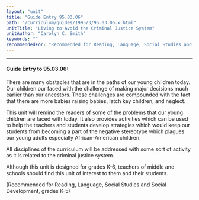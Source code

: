 ```yaml
---
layout: "unit"
title: "Guide Entry 95.03.06"
path: "/curriculum/guides/1995/3/95.03.06.x.html"
unitTitle: "Living to Avoid the Criminal Justice System"
unitAuthor: "Carolyn C. Smith"
keywords: ""
recommendedFor: "Recommended for Reading, Language, Social Studies and Social Development, grades K-5"
---
```

<body>
<hr/>
<h4>
Guide Entry to 95.03.06:
</h4>
There are many obstacles that are in the paths of our young children today. Our children our faced with the challenge of making major decisions much earlier than our ancestors. These challenges are compounded with the fact that there are more babies raising babies, latch key children, and neglect.
<p>
This unit will remind the readers of some of the problems that our young children are faced with today. It also provides activities which can be used to help the teachers and students develop strategies which would keep our students from becoming a part of the negative stereotype which plagues our young adults especially African-American children.
</p>
<p>
All disciplines of the curriculum will be addressed with some sort of activity as it is related to the criminal justice system.
</p>
<p>
Although this unit is designed for grades K-6, teachers of middle and schools should find this unit of interest to them and their students.
</p>
<p>
(Recommended for Reading, Language, Social Studies and Social Development, grades K-5)
</p>
</body>